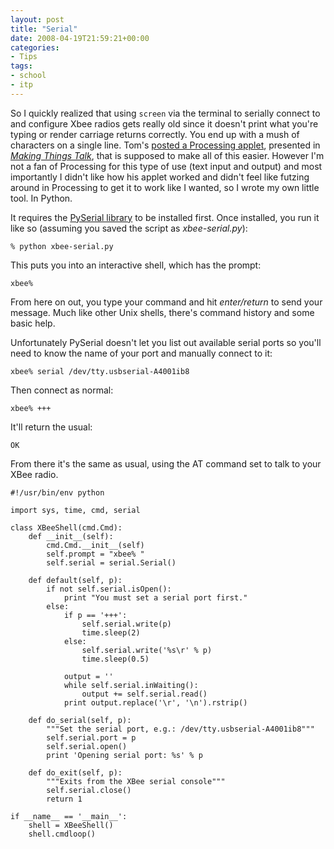 ```yaml
---
layout: post
title: "Serial"
date: 2008-04-19T21:59:21+00:00
categories:
- Tips
tags:
- school
- itp
---
```

So I quickly realized that using <code>screen</code> via the terminal to serially connect to and configure Xbee radios gets really old since it doesn't print what you're typing or render carriage returns correctly. You end up with a mush of characters on a single line. Tom's [posted a Processing applet](http://www.tigoe.net/pcomp/code/category/code/processing/11), presented in *[Making Things Talk](http://www.makingthingstalk.com/)*, that is supposed to make all of this easier. However I'm not a fan of Processing for this type of use (text input and output) and most importantly I didn't like how his applet worked and didn't feel like futzing around in Processing to get it to work like I wanted, so I wrote my own little tool. In Python.

It requires the [PySerial library](http://pyserial.sourceforge.net/) to be installed first. Once installed, you run it like so (assuming you saved the script as *xbee-serial.py*):

	% python xbee-serial.py

This puts you into an interactive shell, which has the prompt:

	xbee%

From here on out, you type your command and hit *enter/return* to send your message. Much like other Unix shells, there's command history and some basic help.

Unfortunately PySerial doesn't let you list out available serial ports so you'll need to know the name of your port and manually connect to it:

	xbee% serial /dev/tty.usbserial-A4001ib8

Then connect as normal:

	xbee% +++

It'll return the usual:

	OK

From there it's the same as usual, using the AT command set to talk to your XBee radio.

	#!/usr/bin/env python
	
	import sys, time, cmd, serial
	
	class XBeeShell(cmd.Cmd):
		def __init__(self):
			cmd.Cmd.__init__(self)
			self.prompt = "xbee% "
			self.serial = serial.Serial()
		
		def default(self, p):
			if not self.serial.isOpen():
				print "You must set a serial port first."
			else:
				if p == '+++':
					self.serial.write(p)
					time.sleep(2)
				else:
					self.serial.write('%s\r' % p)
					time.sleep(0.5)
				
				output = ''
				while self.serial.inWaiting():
					output += self.serial.read()
				print output.replace('\r', '\n').rstrip()
		
		def do_serial(self, p):
			"""Set the serial port, e.g.: /dev/tty.usbserial-A4001ib8"""
			self.serial.port = p
			self.serial.open()
			print 'Opening serial port: %s' % p
		
		def do_exit(self, p):
			"""Exits from the XBee serial console"""
			self.serial.close()
			return 1
	
	if __name__ == '__main__':
		shell = XBeeShell()
		shell.cmdloop()


